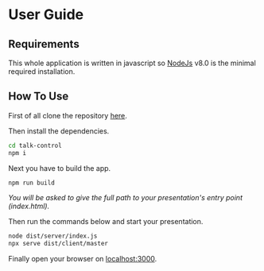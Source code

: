 # User Guide
## Requirements
This whole application is written in javascript so [NodeJs](https://nodejs.org/download/) v8.0 is the minimal required installation.
## How To Use
First of all clone the repository [here](https://github.com/sfeir-open-source/talk-control/).

Then install the dependencies.
```sh
cd talk-control
npm i
```

Next you have to build the app.
```sh
npm run build
```
*You will be asked to give the full path to your presentation's entry point (index.html).*

Then run the commands below and start your presentation.
```sh
node dist/server/index.js
npx serve dist/client/master
```

Finally open your browser on [localhost:3000](http://localhost:3000).